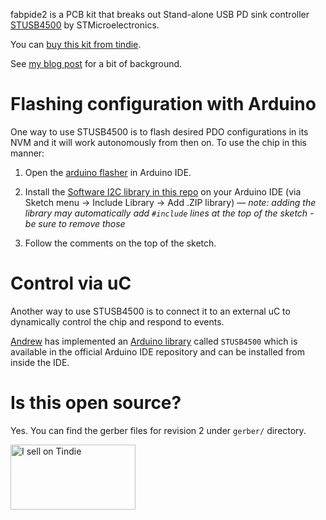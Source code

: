 fabpide2 is a PCB kit that breaks out Stand-alone USB PD sink controller
[STUSB4500](https://www.st.com/en/interfaces-and-transceivers/stusb4500.html)
by STMicroelectronics.

You can [buy this kit from
tindie](https://www.tindie.com/products/18263/).

See [my blog
post](https://blog.oxplot.com/usb-pd-standalone-sink-controller/) for a
bit of background.

# Flashing configuration with Arduino

One way to use STUSB4500 is to flash desired PDO configurations in its
NVM and it will work autonomously from then on. To use the chip in this
manner:

1. Open the [arduino
   flasher](arduino/stusb4500_flasher/stusb4500_flasher.ino) in Arduino
   IDE.

2. Install the [Software I2C library in this
   repo](arduino/libs/SoftI2CMaster.zip) on your Arduino IDE (via Sketch
   menu -> Include Library -> Add .ZIP library) — *note: adding the
   library may automatically add `#include` lines at the top of the sketch -
   be sure to remove those*

3. Follow the comments on the top of the sketch.

# Control via uC

Another way to use STUSB4500 is to connect it to an external uC to
dynamically control the chip and respond to events.

[Andrew](https://github.com/ardnew) has implemented an [Arduino
library](https://github.com/ardnew/STUSB4500a)
called `STUSB4500` which is available in the official Arduino IDE
repository and can be installed from inside the IDE.

# Is this open source?

Yes. You can find the gerber files for revision 2 under `gerber/`
directory.

<a href="https://www.tindie.com/stores/oxplot/?ref=offsite_badges&utm_source=sellers_oxplot&utm_medium=badges&utm_campaign=badge_large"><img src="https://d2ss6ovg47m0r5.cloudfront.net/badges/tindie-larges.png" alt="I sell on Tindie" width="200" height="104"></a>
